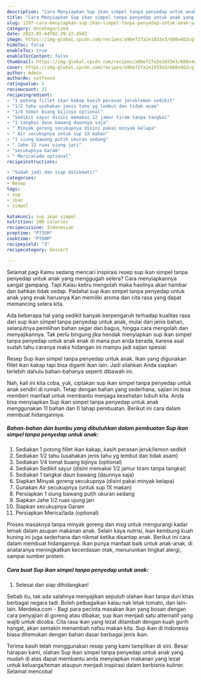 ```yaml
---
description: "Cara Menyiapkan Sup ikan simpel tanpa penyedap untuk anak yang Lezat Sekali "
title: "Cara Menyiapkan Sup ikan simpel tanpa penyedap untuk anak yang Lezat Sekali "
slug: 1197-cara-menyiapkan-sup-ikan-simpel-tanpa-penyedap-untuk-anak-yang-lezat-sekali
category: Uncategorized
date: 2022-05-04T02:39:12.450Z
image: https://img-global.cpcdn.com/recipes/a9bef27a2e1033e3/680x482cq70/sup-ikan-simpel-tanpa-penyedap-untuk-anak-foto-resep-utama.jpg
hideToc: false
enableToc: true
enableTocContent: false
thumbnail: https://img-global.cpcdn.com/recipes/a9bef27a2e1033e3/680x482cq70/sup-ikan-simpel-tanpa-penyedap-untuk-anak-foto-resep-utama.jpg
cover: https://img-global.cpcdn.com/recipes/a9bef27a2e1033e3/680x482cq70/sup-ikan-simpel-tanpa-penyedap-untuk-anak-foto-resep-utama.jpg
author: Admin
authorAv: notfound
ratingvalue: 5
reviewcount: 22
recipeingredient:
- "1 potong fillet ikan kakap kasih perasan jeruklemon sedikit"
- "1/2 tahu usahakan jenis tahu yg lembut dan tidak asam"
- "1/4 tomat buang bijinya optional"
- "Sedikit sayur disini memakai 12 jamur tiram tanpa tangkai"
- "1 tangkai daun bawang daunnya saja"
- " Minyak goreng secukupnya disini pakai minyak kelapa"
- " Air secukupnya untuk sup 1X makan"
- "1 siung bawang putih ukuran sedang"
- " Jahe 12 ruas ujung jari"
- "secukupnya Garam"
- " Mericalada optional"
recipeinstructions:

- "Sudah jadi dan siap dinikmati!"
categories:
- Resep
tags:
- sup
- ikan
- simpel

katakunci: sup ikan simpel 
nutrition: 280 calories
recipecuisine: Indonesian
preptime: "PT35M"
cooktime: "PT60M"
recipeyield: "3"
recipecategory: Dessert

---
```



Selamat pagi Kamu sedang mencari inspirasi resep sup ikan simpel tanpa penyedap untuk anak yang menggugah selera? Cara menyiapkannya sangat gampang. Tapi Kalau keliru mengolah maka hasilnya akan hambar dan bahkan tidak sedap. Padahal sup ikan simpel tanpa penyedap untuk anak yang enak harusnya Kan memiliki aroma dan cita rasa yang dapat memancing selera kita.


Ada beberapa hal yang sedikit banyak berpengaruh terhadap kualitas rasa dari sup ikan simpel tanpa penyedap untuk anak, mulai dari jenis bahan, selanjutnya pemilihan bahan segar dan bagus, hingga cara mengolah dan menyajikannya. Tak perlu bingung jika hendak menyiapkan sup ikan simpel tanpa penyedap untuk anak enak di mana pun anda berada, karena asal sudah tahu caranya maka hidangan ini mampu jadi sajian spesial.

Resep Sup ikan simpel tanpa penyedap untuk anak. Ikan yang digunakan fillet ikan kakap tapi bisa diganti ikan lain. Jadi silahkan Anda siapkan terlebih dahulu bahan-bahanya seperti dibawah ini.


Nah, kali ini kita coba, yuk, ciptakan sup ikan simpel tanpa penyedap untuk anak sendiri di rumah. Tetap dengan bahan yang sederhana, sajian ini bisa memberi manfaat untuk membantu menjaga kesehatan tubuh kita. Anda bisa menyiapkan Sup ikan simpel tanpa penyedap untuk anak menggunakan 11 bahan dan 0 tahap pembuatan. Berikut ini cara dalam membuat hidangannya.

<!--inarticleads1-->

##### Bahan-bahan dan bumbu yang dibutuhkan dalam pembuatan Sup ikan simpel tanpa penyedap untuk anak:

1. Sediakan 1 potong fillet ikan kakap, kasih perasan jeruk/lemon sedikit
1. Sediakan 1/2 tahu (usahakan jenis tahu yg lembut dan tidak asam)
1. Sediakan 1/4 tomat buang bijinya (optional)
1. Sediakan Sedikit sayur (disini memakai 1/2 jamur tiram tanpa tangkai)
1. Sediakan 1 tangkai daun bawang (daunnya saja)
1. Siapkan  Minyak goreng secukupnya (disini pakai minyak kelapa)
1. Gunakan  Air secukupnya (untuk sup 1X makan)
1. Persiapkan 1 siung bawang putih ukuran sedang
1. Siapkan  Jahe 1/2 ruas ujung jari
1. Siapkan secukupnya Garam
1. Persiapkan  Merica/lada (optional)


Proses masaknya tanpa minyak goreng dan msg untuk mengurangi kadar lemak dalam asupan makanan anak. Selain kaya nutrisi, ikan kembung kuah kuning ini juga sederhana dan nikmat ketika disantap anak. Berikut ini cara dalam membuat hidangannya. Ikan punya manfaat baik untuk anak-anak, di anataranya meningkatkan kecerdasan otak, menurunkan tingkat alergi, sampai sumber protein. 

<!--inarticleads2-->

##### Cara buat Sup ikan simpel tanpa penyedap untuk anak:


1. Selesai dan siap dihidangkan!

Sebab itu, tak ada salahnya menyajikan sepuluh olahan ikan tanpa duri khas berbagai negara tadi. Boleh pelbagaikan kalau nak letak tomato, dan lain-lain. Merdeka.com - Bagi para pecinta masakan ikan yang bosan dengan cara penyajian di goreng atau dibakar, sup ikan menjadi satu alternatif yang wajib untuk dicoba. Cita rasa ikan yang lezat ditambah dengan kuah gurih hangat, akan semakin menambah nafsu makan kita. Sup ikan di Indonesia biasa ditemukan dengan bahan dasar berbagai jenis ikan. 

Terima kasih telah menggunakan resep yang kami tampilkan di sini. Besar harapan kami, olahan Sup ikan simpel tanpa penyedap untuk anak yang mudah di atas dapat membantu anda menyiapkan makanan yang lezat untuk keluarga/teman ataupun menjadi inspirasi dalam berbisnis kuliner. Selamat mencoba!
